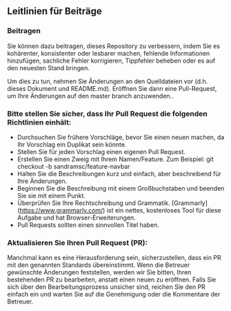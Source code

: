 ## Leitlinien für Beiträge

### Beitragen

Sie können dazu beitragen, dieses Repository zu verbessern, indem Sie es kohärenter, konsistenter oder lesbarer machen, fehlende Informationen hinzufügen, sachliche Fehler korrigieren, Tippfehler beheben oder es auf den neuesten Stand bringen.

Um dies zu tun, nehmen Sie Änderungen an den Quelldateien vor (d.h. dieses Dokument und README.md). Eröffnen Sie dann eine Pull-Request, um Ihre Änderungen auf den master branch anzuwenden..

### Bitte stellen Sie sicher, dass Ihr Pull Request die folgenden Richtlinien einhält:

- Durchsuchen Sie frühere Vorschläge, bevor Sie einen neuen machen, da Ihr Vorschlag ein Duplikat sein könnte.
- Stellen Sie für jeden Vorschlag einen eigenen Pull Request.
- Erstellen Sie einen Zweig mit Ihrem Namen/Feature. Zum Beispiel:
git checkout -b sandramsc/feature-navbar
- Halten Sie die Beschreibungen kurz und einfach, aber beschreibend für Ihre Änderungen.
- Beginnen Sie die Beschreibung mit einem Großbuchstaben und beenden Sie sie mit einem Punkt.
- Überprüfen Sie Ihre Rechtschreibung und Grammatik.
[Grammarly] (https://www.grammarly.com/) ist ein nettes, kostenloses Tool für diese Aufgabe und hat Browser-Erweiterungen.
- Pull Requests sollten einen sinnvollen Titel haben.

### Aktualisieren Sie Ihren Pull Request (PR):

Manchmal kann es eine Herausforderung sein, sicherzustellen, dass ein PR mit den genannten Standards übereinstimmt. Wenn die Betreuer gewünschte Änderungen feststellen, werden wir Sie bitten, Ihren bestehenden PR zu bearbeiten, anstatt einen neuen zu eröffnen. Falls Sie sich über den Bearbeitungsprozess unsicher sind, reichen Sie den PR einfach ein und warten Sie auf die Genehmigung oder die Kommentare der Betreuer.